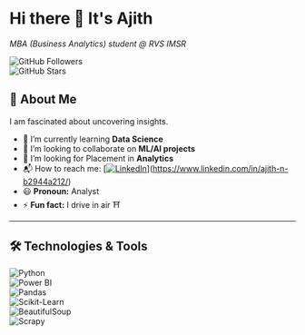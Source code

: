 # Hi there 👋 It's Ajith  

*MBA (Business Analytics) student @ RVS IMSR*  

![GitHub Followers](https://img.shields.io/github/followers/Ajifrank3?style=social)  
![GitHub Stars](https://img.shields.io/github/stars/Ajifrank3?style=social)  

## 📌 About Me  
I am fascinated about uncovering insights.  

- 🌱 I’m currently learning **Data Science**  
- 🤝 I’m looking to collaborate on **ML/AI projects**  
- 🤔 I’m looking for Placement in **Analytics**  
- 📬 How to reach me: [[![LinkedIn](https://img.shields.io/badge/LinkedIn-0077B5?style=flat&logo=linkedin&logoColor=white)](https://www.linkedin.com/in/your-profile/)](https://www.linkedin.com/in/ajith-n-b2944a212/)    
- 😃 **Pronoun:** Analyst  
- ⚡ **Fun fact:** I drive in air ⛩️  

---

## 🛠 Technologies & Tools  
![Python](https://img.shields.io/badge/-Python-333?style=flat&logo=python)  
![Power BI](https://img.shields.io/badge/-PowerBI-F2C811?style=flat&logo=powerbi)  
![Pandas](https://img.shields.io/badge/-Pandas-150458?style=flat&logo=pandas)  
![Scikit-Learn](https://img.shields.io/badge/-Scikit%20Learn-F7931E?style=flat&logo=scikit-learn)  
![BeautifulSoup](https://img.shields.io/badge/-BeautifulSoup-4B8BBE?style=flat)  
![Scrapy](https://img.shields.io/badge/-Scrapy-75AADB?style=flat)  
